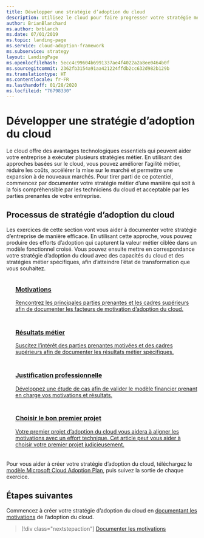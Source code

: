 ```yaml
---
title: Développer une stratégie d’adoption du cloud
description: Utilisez le cloud pour faire progresser votre stratégie métier.
author: BrianBlanchard
ms.author: brblanch
ms.date: 07/01/2019
ms.topic: landing-page
ms.service: cloud-adoption-framework
ms.subservice: strategy
layout: LandingPage
ms.openlocfilehash: 5ecc4c99604b6991337ae4f4022a2a8ee0464b0f
ms.sourcegitcommit: 2362fb3154a91aa421224ffdb2cc632d982b129b
ms.translationtype: HT
ms.contentlocale: fr-FR
ms.lasthandoff: 01/28/2020
ms.locfileid: "76798330"
---
```

<!-- markdownlint-disable MD026 -->

# <a name="develop-a-cloud-adoption-strategy"></a>Développer une stratégie d’adoption du cloud

Le cloud offre des avantages technologiques essentiels qui peuvent aider votre entreprise à exécuter plusieurs stratégies métier. En utilisant des approches basées sur le cloud, vous pouvez améliorer l’agilité métier, réduire les coûts, accélérer la mise sur le marché et permettre une expansion à de nouveaux marchés. Pour tirer parti de ce potentiel, commencez par documenter votre stratégie métier d’une manière qui soit à la fois compréhensible par les techniciens du cloud et acceptable par les parties prenantes de votre entreprise.

## <a name="cloud-adoption-strategy-process"></a>Processus de stratégie d’adoption du cloud

Les exercices de cette section vont vous aider à documenter votre stratégie d’entreprise de manière efficace. En utilisant cette approche, vous pouvez produire des efforts d’adoption qui capturent la valeur métier ciblée dans un modèle fonctionnel croisé. Vous pouvez ensuite mettre en correspondance votre stratégie d’adoption du cloud avec des capacités du cloud et des stratégies métier spécifiques, afin d’atteindre l’état de transformation que vous souhaitez.

<!--markdownlint-disable MD033 -->

<ul class="panelContent cardsF">
    <li style="display: flex; flex-direction: column;">
        <a href="./motivations.md">
            <div class="cardSize">
                <div class="cardPadding" style="padding-bottom:10px;">
                    <div class="card" style="padding-bottom:10px;">
                        <div class="cardImageOuter">
                            <div class="cardImage">
                                <img alt="" src="../_images/icons/1.png" data-linktype="external">
                            </div>
                        </div>
                        <div class="cardText" style="padding-left:0px;">
                            <h3>Motivations</h3>
Rencontrez les principales parties prenantes et les cadres supérieurs afin de documenter les facteurs de motivation d’adoption du cloud.
                        </div>
                    </div>
                </div>
            </div>
        </a>
    </li>
    <li style="display: flex; flex-direction: column;">
        <a href="./business-outcomes/index.md">
            <div class="cardSize">
                <div class="cardPadding" style="padding-bottom:10px;">
                    <div class="card" style="padding-bottom:10px;">
                        <div class="cardImageOuter">
                            <div class="cardImage">
                                <img alt="" src="../_images/icons/2.png" data-linktype="external">
                            </div>
                        </div>
                        <div class="cardText" style="padding-left:0px;">
                            <h3>Résultats métier</h3>
Suscitez l’intérêt des parties prenantes motivées et des cadres supérieurs afin de documenter les résultats métier spécifiques.
                        </div>
                    </div>
                </div>
            </div>
        </a>
    </li>
    <li style="display: flex; flex-direction: column;">
        <a href="./cloud-migration-business-case.md">
            <div class="cardSize">
                <div class="cardPadding" style="padding-bottom:10px;">
                    <div class="card" style="padding-bottom:10px;">
                        <div class="cardImageOuter">
                            <div class="cardImage">
                                <img alt="" src="../_images/icons/3.png" data-linktype="external">
                            </div>
                        </div>
                        <div class="cardText" style="padding-left:0px;">
                            <h3>Justification professionnelle</h3>
Développez une étude de cas afin de valider le modèle financier prenant en charge vos motivations et résultats.
                        </div>
                    </div>
                </div>
            </div>
        </a>
    </li>
    <li style="display: flex; flex-direction: column;">
        <a href="./first-adoption-project.md">
            <div class="cardSize">
                <div class="cardPadding" style="padding-bottom:10px;">
                    <div class="card" style="padding-bottom:10px;">
                        <div class="cardImageOuter">
                            <div class="cardImage">
                                <img alt="" src="../_images/icons/4.png" data-linktype="external">
                            </div>
                        </div>
                        <div class="cardText" style="padding-left:0px;">
                            <h3>Choisir le bon premier projet</h3>
Votre premier projet d’adoption du cloud vous aidera à aligner les motivations avec un effort technique. Cet article peut vous aider à choisir votre premier projet judicieusement.
                        </div>
                    </div>
                </div>
            </div>
        </a>
    </li>
</ul>

Pour vous aider à créer votre stratégie d’adoption du cloud, téléchargez le [modèle Microsoft Cloud Adoption Plan](https://archcenter.blob.core.windows.net/cdn/fusion/readiness/Microsoft-Cloud-Adoption-Framework-Strategy-and-Plan-Template.docx), puis suivez la sortie de chaque exercice.

## <a name="next-steps"></a>Étapes suivantes

Commencez à créer votre stratégie d’adoption du cloud en [documentant les motivations](./motivations.md) de l’adoption du cloud.

> [!div class="nextstepaction"]
> [Documenter les motivations](./motivations.md)
